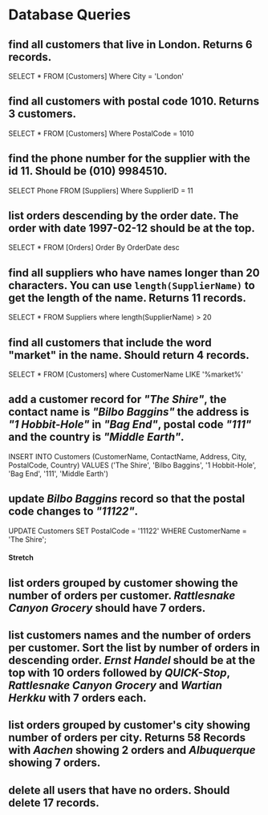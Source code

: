 # Database Queries

## find all customers that live in London. Returns 6 records.
SELECT * FROM [Customers] Where City = 'London'

## find all customers with postal code 1010. Returns 3 customers.
SELECT * FROM [Customers] Where PostalCode = 1010

## find the phone number for the supplier with the id 11. Should be (010) 9984510.
SELECT Phone FROM [Suppliers] Where SupplierID = 11

## list orders descending by the order date. The order with date 1997-02-12 should be at the top.
SELECT * FROM [Orders] Order By OrderDate desc

## find all suppliers who have names longer than 20 characters. You can use `length(SupplierName)` to get the length of the name. Returns 11 records.
SELECT * FROM Suppliers where length(SupplierName) > 20

## find all customers that include the word "market" in the name. Should return 4 records.
SELECT * FROM [Customers] where CustomerName LIKE '%market%'

## add a customer record for _"The Shire"_, the contact name is _"Bilbo Baggins"_ the address is _"1 Hobbit-Hole"_ in _"Bag End"_, postal code _"111"_ and the country is _"Middle Earth"_.
INSERT INTO Customers (CustomerName, ContactName, Address, City, PostalCode, Country)
VALUES ('The Shire', 'Bilbo Baggins', '1 Hobbit-Hole', 'Bag End', '111', 'Middle Earth')

## update _Bilbo Baggins_ record so that the postal code changes to _"11122"_.
UPDATE Customers SET PostalCode = '11122' WHERE CustomerName = 'The Shire';

#### Stretch ###

## list orders grouped by customer showing the number of orders per customer. _Rattlesnake Canyon Grocery_ should have 7 orders.

## list customers names and the number of orders per customer. Sort the list by number of orders in descending order. _Ernst Handel_ should be at the top with 10 orders followed by _QUICK-Stop_, _Rattlesnake Canyon Grocery_ and _Wartian Herkku_ with 7 orders each.

## list orders grouped by customer's city showing number of orders per city. Returns 58 Records with _Aachen_ showing 2 orders and _Albuquerque_ showing 7 orders.

## delete all users that have no orders. Should delete 17 records.
